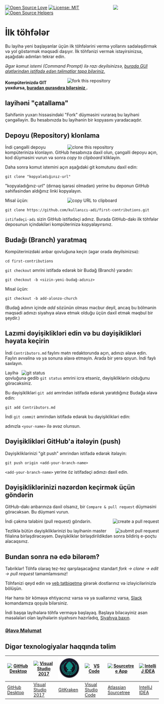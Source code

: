 [![Open Source Love](https://badges.frapsoft.com/os/v1/open-source.svg?v=103)](https://github.com/ellerbrock/open-source-badges/)
[<img align="right" width="150" src="https://firstcontributions.github.io/assets/Readme/join-slack-team.png">](https://firstcontributors.slack.com/)
[![License: MIT](https://img.shields.io/badge/License-MIT-green.svg)](https://opensource.org/licenses/MIT)
[![Open Source Helpers](https://www.codetriage.com/roshanjossey/first-contributions/badges/users.svg)](https://www.codetriage.com/roshanjossey/first-contributions)

# İlk töhfələr

Bu layihə yeni başlayanlar üçün ilk töhfələrini vermə yollarını sadələşdirmək və yol göstərmək məqsədi daşıyır. İlk töhfənizi vermək istəyirsinizsə, aşağıdakı adımları tekrar edin.

_Əgər komut istemi (Command Prompt) ilə razı deyilsinizsə, [burada GUI alətlərindən istifadə edən təlimatlar tapa biləriniz.](#tutorials-using-other-tools)_

<img align="right" width="300" src="https://firstcontributions.github.io/assets/Readme/fork.png" alt="fork this repository" />

#### Kompüterinizdə GIT yoxdursa, [buradan quraşdıra bilərsiniz ](https://help.github.com/articles/set-up-git/).

## layihəni "çatallama"

Səhifənin yuxarı hissəsindəki "Fork" düyməsini vuraraq bu layihəni çəngəlləyin.
Bu hesabınızda bu layihənin bir kopyasını yaradacaqdır.

## Depoyu (Repository) klonlama

<img align="right" width="300" src="https://firstcontributions.github.io/assets/Readme/clone.png" alt="clone this repository" />

İndi çəngəlli depoyu kompüterinizə klonlayın. GitHub hesabınıza daxil olun, çəngəlli depoyu açın, kod düyməsini vurun və sonra _copy to clipboard_ klikləyin.

Daha sonra komut istemini açın aşağıdaki git komutunu daxil edin:

```
git clone "kopyaladığınız-url"
```
"kopyaladığınız-url" (dırnaq işarəsi olmadan) yerine bu deponun GitHub səhifəsindən aldığınız linki kopyalayın.

<img align="right" width="300" src="https://firstcontributions.github.io/assets/Readme/copy-to-clipboard.png" alt="copy URL to clipboard" />

Misal üçün:
```
git clone https://github.com/kullanıcı-adi/first-contributions.git
```
`istifadəçi-adı` sizin GitHub istifadəçi adınız. Burada GitHub-dakı ilk töhfələr deposunun içindəkiləri kompüterinizə kopyalayırsınız.

## Budağı (Branch) yaratmaq

Kompüterinizdəki anbar qovluğuna keçin (əgər orada deyilsinizsə):

```
cd first-contributions
```
`git checkout` əmrini istifadə edərək bir Budağ (Branch) yaradın:
```
git checkout -b <sizin-yeni-budağ-adınız>
```

Misal üçün:
```
git checkout -b add-alonzo-church
```
(Budağ adının içinde *add* sözünün olması məcbur deyil, ancaq bu bölmənin məqsədi adınızı siyahıya əlavə etmək olduğu üçün daxil etmək məqbul bir şeydir.)

## Lazımi dəyişiklikləri edin və bu dəyişiklikləri həyata keçirin

İndi `Contributors.md` faylını mətn redaktorunda açın, adınızı əlavə edin. Faylın əvvəlinə və ya sonuna əlavə etməyin. Arada bir yerə qoyun. İndi faylı saxlayın.

<img align="right" width="450" src="https://firstcontributions.github.io/assets/Readme/git-status.png" alt="git status" />

Layihə qovluğuna gedib `git status` əmrini icra etsəniz, dəyişikliklərin olduğunu görəcəksiniz.

Bu dəyişiklikləri `git add` əmrindən istifadə edərək yaratdığınız Budağa əlavə edin:

```
git add Contributors.md
```

İndi `git commit` əmrindən istifadə edərək bu dəyişiklikləri edin:

adınızla `<your-name>` ilə əvəz olunsun.

## Dəyişiklikləri GitHub'a itələyin (push)

Dəyişikliklərinizi "git push" əmrindən istifadə edərək itələyin:


```
git push origin <add-your-branch-name>
```

`<add-your-branch-name>` yerine öz istifadəçi adınızı daxil edin.

## Dəyişikliklərinizi nəzərdən keçirmək üçün göndərin

GitHub-dakı anbarınıza daxil olsanız, bir `Compare & pull request` düyməsini görəcəksən. Bu düyməni vurun.

<img style="float: right;" src="https://firstcontributions.github.io/assets/Readme/compare-and-pull.png" alt="create a pull request" />

İndi çəkmə tələbini (pull request) göndərin.

<img style="float: right;" src="https://firstcontributions.github.io/assets/Readme/submit-pull-request.png" alt="submit pull request" />

Tezliklə bütün dəyişikliklərinizi bu layihənin master filialına birləşdirəcəyəm. Dəyişikliklər birləşdirildikdən sonra bildiriş e-poçtu alacaqsınız.

## Bundan sonra nə edə bilərəm?

Təbriklər! Töhfə olaraq tez-tez qarşılaşacağınız standart _fork -> clone -> edit -> pull request_ tamamlamısınız!

Töhfənizi qeyd edin və [veb tətbiqetmə](https://firstcontributions.github.io/#social-share) girərək dostlarınız və izləyicilərinizlə bölüşün.

Hər hansı bir köməyə ehtiyacınız varsa və ya suallarınız varsa, [Slack](https://firstcontributors.slack.com/) komandamıza qoşula bilərsiniz.

İndi başqa layihələrə töhfə verməyə başlayaq. Başlaya biləcəyiniz asan məsələləri olan layihələrin siyahısını hazırladıq, [Siyahıya baxın](https://firstcontributions.github.io/#project-list).

### [Əlavə Məlumat](additional-material/git_workflow_scenarios/additional-material.md)

## Digər texnologiyalar haqqında təlim

| <a href="gui-tool-tutorials/github-desktop-tutorial.md"><img alt="GitHub Desktop" src="https://desktop.github.com/images/desktop-icon.svg" width="100"></a> | <a href="gui-tool-tutorials/github-windows-vs2017-tutorial.md"><img alt="Visual Studio 2017" src="https://upload.wikimedia.org/wikipedia/commons/c/cd/Visual_Studio_2017_Logo.svg" width="100"></a> | <a href="gui-tool-tutorials/gitkraken-tutorial.md"><img alt="GitKraken" src="./assets/gk-icon.png" width="100"></a> | <a href="gui-tool-tutorials/github-windows-vs-code-tutorial.md"><img alt="VS Code" src="https://upload.wikimedia.org/wikipedia/commons/2/2d/Visual_Studio_Code_1.18_icon.svg" width=100></a> | <a href="gui-tool-tutorials/sourcetree-macos-tutorial.md"><img alt="Sourcetree App" src="https://wac-cdn.atlassian.com/dam/jcr:81b15cde-be2e-4f4a-8af7-9436f4a1b431/Sourcetree-icon-blue.svg" width=100></a> | <a href="gui-tool-tutorials/github-windows-intellij-tutorial.md"><img alt="IntelliJ IDEA" src="https://upload.wikimedia.org/wikipedia/commons/d/d5/IntelliJ_IDEA_Logo.svg" width=100></a> |
| ----------------------------------------------------------------------------------------------------------------------------------------------------------- | --------------------------------------------------------------------------------------------------------------------------------------------------------------------------------------------------- | ------------------------------------------------------------------------------------------------------------------- | -------------------------------------------------------------------------------------------------------------------------------------------------------------------------------------------- | ------------------------------------------------------------------------------------------------------------------------------------------------------------------------------------------------------------ | ----------------------------------------------------------------------------------------------------------------------------------------------------------------------------------------- |
| [GitHub Desktop](gui-tool-tutorials/github-desktop-tutorial.md)                                                                                             | [Visual Studio 2017](gui-tool-tutorials/github-windows-vs2017-tutorial.md)                                                                                                                          | [GitKraken](gui-tool-tutorials/gitkraken-tutorial.md)                                                               | [Visual Studio Code](gui-tool-tutorials/github-windows-vs-code-tutorial.md)                                                                                                                  | [Atlassian Sourcetree](gui-tool-tutorials/sourcetree-macos-tutorial.md)                                                                                                                                      | [IntelliJ IDEA](gui-tool-tutorials/github-windows-intellij-tutorial.md)                                                                                                                   |
